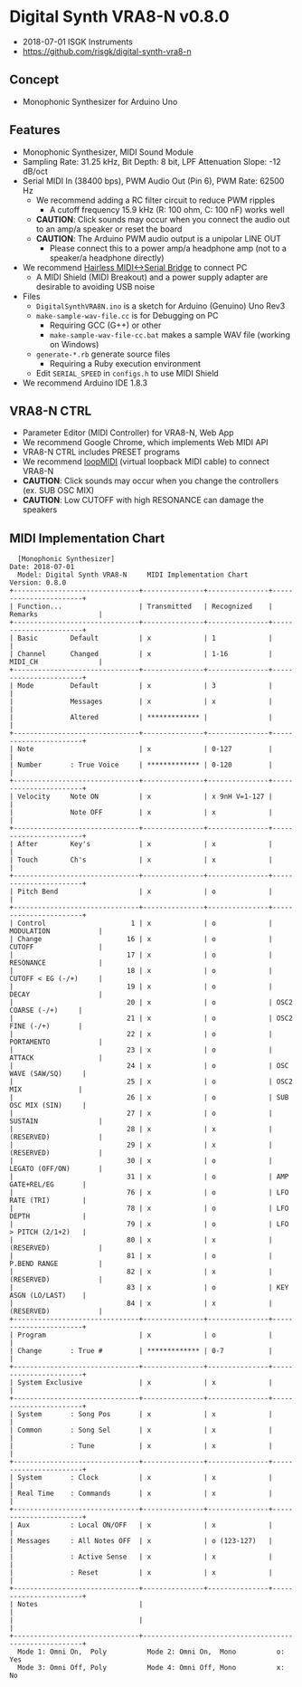 # Digital Synth VRA8-N v0.8.0

- 2018-07-01 ISGK Instruments
- <https://github.com/risgk/digital-synth-vra8-n>

## Concept

- Monophonic Synthesizer for Arduino Uno

## Features

- Monophonic Synthesizer, MIDI Sound Module
- Sampling Rate: 31.25 kHz, Bit Depth: 8 bit, LPF Attenuation Slope: -12 dB/oct
- Serial MIDI In (38400 bps), PWM Audio Out (Pin 6), PWM Rate: 62500 Hz
    - We recommend adding a RC filter circuit to reduce PWM ripples
        - A cutoff frequency 15.9 kHz (R: 100 ohm, C: 100 nF) works well
    - **CAUTION**: Click sounds may occur when you connect the audio out to an amp/a speaker or reset the board
    - **CAUTION**: The Arduino PWM audio output is a unipolar LINE OUT
        - Please connect this to a power amp/a headphone amp (not to a speaker/a headphone directly)
- We recommend [Hairless MIDI<->Serial Bridge](http://projectgus.github.io/hairless-midiserial/) to connect PC
    - A MIDI Shield (MIDI Breakout) and a power supply adapter are desirable to avoiding USB noise
- Files
    - `DigitalSynthVRA8N.ino` is a sketch for Arduino (Genuino) Uno Rev3
    - `make-sample-wav-file.cc` is for Debugging on PC
        - Requiring GCC (G++) or other
        - `make-sample-wav-file-cc.bat` makes a sample WAV file (working on Windows)
    - `generate-*.rb` generate source files
        - Requiring a Ruby execution environment
    - Edit `SERIAL_SPEED` in `configs.h` to use MIDI Shield
- We recommend Arduino IDE 1.8.3

## VRA8-N CTRL

- Parameter Editor (MIDI Controller) for VRA8-N, Web App
- We recommend Google Chrome, which implements Web MIDI API
- VRA8-N CTRL includes PRESET programs
- We recommend [loopMIDI](http://www.tobias-erichsen.de/software/loopmidi.html) (virtual loopback MIDI cable) to connect VRA8-N
- **CAUTION**: Click sounds may occur when you change the controllers (ex. SUB OSC MIX)
- **CAUTION**: Low CUTOFF with high RESONANCE can damage the speakers

## MIDI Implementation Chart

      [Monophonic Synthesizer]                                        Date: 2018-07-01       
      Model: Digital Synth VRA8-N     MIDI Implementation Chart       Version: 0.8.0         
    +-------------------------------+---------------+---------------+-----------------------+
    | Function...                   | Transmitted   | Recognized    | Remarks               |
    +-------------------------------+---------------+---------------+-----------------------+
    | Basic        Default          | x             | 1             |                       |
    | Channel      Changed          | x             | 1-16          | MIDI_CH               |
    +-------------------------------+---------------+---------------+-----------------------+
    | Mode         Default          | x             | 3             |                       |
    |              Messages         | x             | x             |                       |
    |              Altered          | ************* |               |                       |
    +-------------------------------+---------------+---------------+-----------------------+
    | Note                          | x             | 0-127         |                       |
    | Number       : True Voice     | ************* | 0-120         |                       |
    +-------------------------------+---------------+---------------+-----------------------+
    | Velocity     Note ON          | x             | x 9nH V=1-127 |                       |
    |              Note OFF         | x             | x             |                       |
    +-------------------------------+---------------+---------------+-----------------------+
    | After        Key's            | x             | x             |                       |
    | Touch        Ch's             | x             | x             |                       |
    +-------------------------------+---------------+---------------+-----------------------+
    | Pitch Bend                    | x             | o             |                       |
    +-------------------------------+---------------+---------------+-----------------------+
    | Control                     1 | x             | o             | MODULATION            |
    | Change                     16 | x             | o             | CUTOFF                |
    |                            17 | x             | o             | RESONANCE             |
    |                            18 | x             | o             | CUTOFF < EG (-/+)     |
    |                            19 | x             | o             | DECAY                 |
    |                            20 | x             | o             | OSC2 COARSE (-/+)     |
    |                            21 | x             | o             | OSC2 FINE (-/+)       |
    |                            22 | x             | o             | PORTAMENTO            |
    |                            23 | x             | o             | ATTACK                |
    |                            24 | x             | o             | OSC WAVE (SAW/SQ)     |
    |                            25 | x             | o             | OSC2 MIX              |
    |                            26 | x             | o             | SUB OSC MIX (SIN)     |
    |                            27 | x             | o             | SUSTAIN               |
    |                            28 | x             | x             | (RESERVED)            |
    |                            29 | x             | x             | (RESERVED)            |
    |                            30 | x             | o             | LEGATO (OFF/ON)       |
    |                            31 | x             | o             | AMP GATE+REL/EG       |
    |                            76 | x             | o             | LFO RATE (TRI)        |
    |                            78 | x             | o             | LFO DEPTH             |
    |                            79 | x             | o             | LFO > PITCH (2/1+2)   |
    |                            80 | x             | x             | (RESERVED)            |
    |                            81 | x             | o             | P.BEND RANGE          |
    |                            82 | x             | x             | (RESERVED)            |
    |                            83 | x             | o             | KEY ASGN (LO/LAST)    |
    |                            84 | x             | x             | (RESERVED)            |
    +-------------------------------+---------------+---------------+-----------------------+
    | Program                       | x             | o             |                       |
    | Change       : True #         | ************* | 0-7           |                       |
    +-------------------------------+---------------+---------------+-----------------------+
    | System Exclusive              | x             | x             |                       |
    +-------------------------------+---------------+---------------+-----------------------+
    | System       : Song Pos       | x             | x             |                       |
    | Common       : Song Sel       | x             | x             |                       |
    |              : Tune           | x             | x             |                       |
    +-------------------------------+---------------+---------------+-----------------------+
    | System       : Clock          | x             | x             |                       |
    | Real Time    : Commands       | x             | x             |                       |
    +-------------------------------+---------------+---------------+-----------------------+
    | Aux          : Local ON/OFF   | x             | x             |                       |
    | Messages     : All Notes OFF  | x             | o (123-127)   |                       |
    |              : Active Sense   | x             | x             |                       |
    |              : Reset          | x             | x             |                       |
    +-------------------------------+---------------+---------------+-----------------------+
    | Notes                         |                                                       |
    |                               |                                                       |
    +-------------------------------+-------------------------------------------------------+
      Mode 1: Omni On,  Poly          Mode 2: Omni On,  Mono          o: Yes                 
      Mode 3: Omni Off, Poly          Mode 4: Omni Off, Mono          x: No                  
